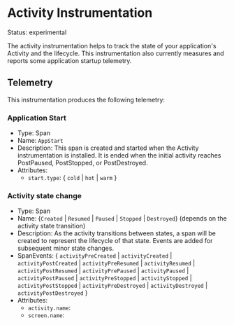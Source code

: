 
# Activity Instrumentation

Status: experimental

The activity instrumentation helps to track the state of your application's
Activity and the lifecycle. This instrumentation also currently measures
and reports some application startup telemetry. 

## Telemetry

This instrumentation produces the following telemetry:

### Application Start

* Type: Span
* Name: `AppStart`
* Description: This span is created and started when the Activity instrumentation is
  installed. It is ended when the initial activity reaches PostPaused, PostStopped, or PostDestroyed. 
* Attributes:
  * `start.type`: { `cold` | `hot` | `warm` } 

### Activity state change

* Type: Span
* Name: {`Created` | `Resumed` | `Paused` | `Stopped` | `Destroyed`} (depends on the activity state transition)
* Description: As the activity transitions between states, a span will be created to represent the
  lifecycle of that state. Events are added for subsequent minor state changes. 
* SpanEvents: { 
  `activityPreCreated` | `activityCreated` | `activityPostCreated` | 
  `activityPreResumed` | `activityResumed` | `activityPostResumed` | 
  `activityPrePaused` | `activityPaused` | `activityPostPaused` | 
  `activityPreStopped` | `activityStopped` | `activityPostStopped` | 
  `activityPreDestroyed` | `activityDestroyed` | `activityPostDestroyed` }
* Attributes:
  * `activity.name`:  <name of activity>
  * `screen.name`:  <name of screen>
